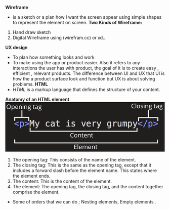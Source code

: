 **Wireframe** 
* is a sketch or a plan how I want the screen appear using simple shapes to represent the element on screen.
**Two Kinds of Wireframe:**
1. Hand draw sketch 
2. Digital Wireframe using (wirefram.cc) or xd...


**UX design**
* To plan how something looks and work 
* To make using the app or product easier. 
Also it refers to any interactions the user has with product, the goal of it is to create easy , efficient , relevant products. 
The difference between UI and UX that UI  is how the a product surface look and function but UX is about solving problems. 
**HTML**
* *HTML* is a markup language that defines the structure of your content.

**Anatomy of an HTML element**
![HTML](HTML.png)
1. The opening tag: This consists of the name of the element.
2. The closing tag: This is the same as the opening tag, except that it includes a forward slash before the element name. This states where the element ends.
3. The content: This is the content of the element.
4. The element: The opening tag, the closing tag, and the content together comprise the element.

* Some of orders that we can do ; Nesting elements, Empty elements .



